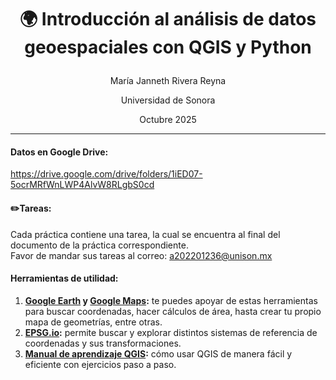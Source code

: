 # <p align="center">🌍 Introducción al análisis de datos geoespaciales con QGIS y Python</p> 
<p align="center">María Janneth Rivera Reyna</p>
<p align="center">Universidad de Sonora</p>
<p align="center">Octubre 2025</p>

---------------------------------------------------------------------------------------

#### **Datos** en Google Drive:
  https://drive.google.com/drive/folders/1iED07-5ocrMRfWnLWP4AlvW8RLgbS0cd

#### ✏️**Tareas:**
  Cada práctica contiene una tarea, la cual se encuentra al final del documento de la práctica correspondiente.<br>
  Favor de mandar sus tareas al correo: a202201236@unison.mx

#### **Herramientas de utilidad:**
1. **[Google Earth](https://earth.google.com/web/) y [Google Maps](https://maps.google.com/):** te puedes apoyar de estas herramientas para buscar coordenadas, hacer cálculos de área, hasta crear tu propio mapa de geometrías, entre otras.
2. **[EPSG.io](https://epsg.io/):** permite buscar y explorar distintos sistemas de referencia de coordenadas y sus transformaciones. 
3. **[Manual de aprendizaje QGIS](https://docs.qgis.org/3.40/es/docs/training_manual/index.html):** cómo usar QGIS de manera fácil y eficiente con ejercicios paso a paso.

